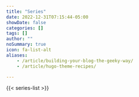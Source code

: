 ```yaml
---
title: "Series"
date: 2022-12-31T07:15:44-05:00
showDate: false
categories: []
tags: []
author: ""
noSummary: true
icon: fa-list-alt
aliases:
    - /article/building-your-blog-the-geeky-way/
    - /article/hugo-theme-recipes/

---
```


{{< series-list >}}
